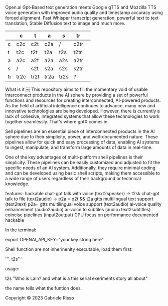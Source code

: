 Open.ai Gpt-Based text generation meets Google gTTS and Mozzilla TTS voice generation with improved audio quality and timestamp accuracy using forced alignment.
Fast Whisper transcript generation, powerful text to text translation, Stable Diffusion text to image and much more.


|    	| c    	| t    	| a    	| s    	| tr   	|   	|
|----	|------	|------	|------	|------	|------	|---	|
| c  	| c2c  	| c2t  	| c2a  	|  /   	| c2tr 	|   	|
| t  	| t2c  	| t2t  	| t2a  	| t2s  	| t2tr 	|   	|
| a  	| a2c  	| a2t  	| a2a  	| a2s  	| a2tr 	|   	|
| s  	|  /   	| s2t  	| s2a  	| s2s  	| s2tr 	|   	|
| tr 	| tr2c 	| tr2t 	| tr2a 	| tr2s 	|  ?   	|   	|


What is it ￼
This repository aims to fill the momentary void of usable interconnect products in the AI sphere by providing a set of powerful functions and resources for creating interconnected, AI-powered products. As the field of artificial intelligence continues to advance, many new and innovative technologies are being developed. However, there is currently a lack of cohesive, integrated systems that allow these technologies to work together seamlessly. That's where gptX comes in.

Sell pipelines are an essential piece of interconnected products in the AI sphere due to their simplicity, power, and well-documented nature. These pipelines allow for quick and easy processing of data, enabling AI systems to ingest, manipulate, and transform large amounts of data in real-time. 

One of the key advantages of multi-platform shell pipelines is their simplicity. These pipelines can be easily customized and adjusted to fit the specific needs of an AI system. Additionally, they require minimal coding and can be developed using basic shell scripts, making them accessible to a wide range of users regardless of their background or technical knowledge.

features:
hackable
chat-gpt talk with voice (text2speaker) -> t2sk
chat-gpt talk to file (text2audio) -> p2a = p2t && t2a
gtts multilingual text support (text2text) p2a= 
gtts multilingual voice support (text2audio)
ai-voice quality enhancement (audio2audio)
ai-voice to subtiles (audio+text2subtitles) 
coincise pipelines (input2output)
CPU focus on performance
documented
hackable 

In the terminal:

export OPENAI_API_KEY="your key string here"

Shell function are not inherinenlty executable, load them first:

'''. t2s'''

usage:

t2s "Who is Lain? and what is a this serial exeriments story all about"


the name tells what the funtion does.




Copyright © 2023 Gabriele Risso
